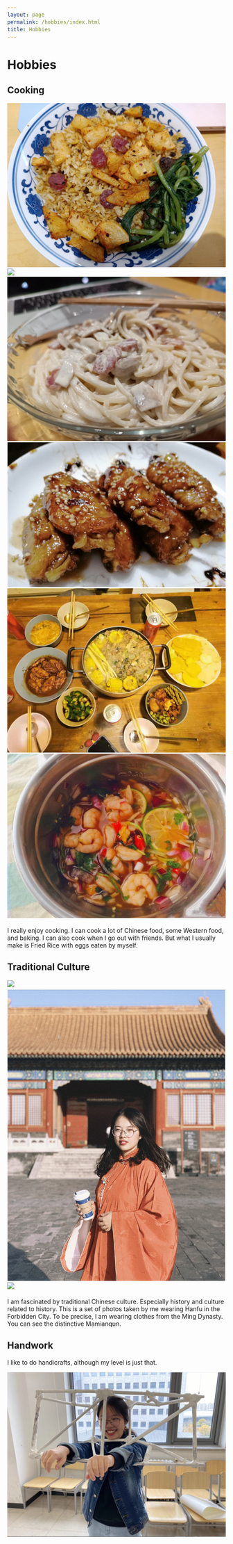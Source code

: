 ```yaml
---
layout: page
permalink: /hobbies/index.html
title: Hobbies
---
```


# Hobbies

## Cooking 

<div class="third">
<img src="/images/food1.jpg">
<img src="/images/food2.jpg">
<img src="/images/food3.jpg">
</div>
<div class="third">
<img src="/images/food4.jpg">
<img src="/images/food5.jpg">
<img src="/images/food6.jpg">
</div>
<br>I really enjoy cooking. I can cook a lot of Chinese food, some Western food, and baking. I can also cook when I go out with friends. But what I usually make is Fried Rice with eggs eaten by myself.



## Traditional Culture

<div class="third">
<img src="/images/hanfu1.jpg">
<img src="/images/hanfu2.jpg">
<img src="/images/hanfu3.jpg">
</div>
<br>I am fascinated by traditional Chinese culture. Especially history and culture related to history. This is a set of photos taken by me wearing Hanfu in the Forbidden City. To be precise, I am wearing clothes from the Ming Dynasty. You can see the distinctive Mamianqun.


## Handwork

I like to do handicrafts, although my level is just that.

<div>
<img src="/images/works.jpg">
</div>
<br>


